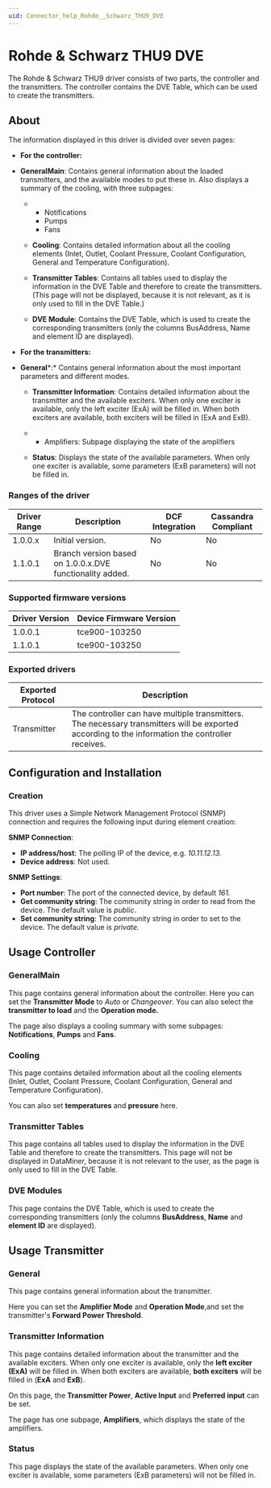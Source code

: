 ```yaml
---
uid: Connector_help_Rohde__Schwarz_THU9_DVE
---
```


# Rohde & Schwarz THU9 DVE

The Rohde & Schwarz THU9 driver consists of two parts, the controller and the transmitters. The controller contains the DVE Table, which can be used to create the transmitters.

## About

The information displayed in this driver is divided over seven pages:

- **For the controller:**

- **GeneralMain**: Contains general information about the loaded transmitters, and the available modes to put these in. Also displays a summary of the cooling, with three subpages:

  - - Notifications
    - Pumps
    - Fans

  - **Cooling**: Contains detailed information about all the cooling elements (Inlet, Outlet, Coolant Pressure, Coolant Configuration, General and Temperature Configuration).

  - **Transmitter Tables**: Contains all tables used to display the information in the DVE Table and therefore to create the transmitters. (This page will not be displayed, because it is not relevant, as it is only used to fill in the DVE Table.)

  - **DVE Module**: Contains the DVE Table, which is used to create the corresponding transmitters (only the columns BusAddress, Name and element ID are displayed).

<!-- -->

- **For the transmitters:**

- **General***:* Contains general information about the most important parameters and different modes.

  - **Transmitter Information**: Contains detailed information about the transmitter and the available exciters. When only one exciter is available, only the left exciter (ExA) will be filled in. When both exciters are available, both exciters will be filled in (ExA and ExB).

  - - Amplifiers: Subpage displaying the state of the amplifiers

  - **Status**: Displays the state of the available parameters. When only one exciter is available, some parameters (ExB parameters) will not be filled in.

### Ranges of the driver

| **Driver Range** | **Description**                                          | **DCF Integration** | **Cassandra Compliant** |
|------------------|----------------------------------------------------------|---------------------|-------------------------|
| 1.0.0.x          | Initial version.                                         | No                  | No                      |
| 1.1.0.1          | Branch version based on 1.0.0.x.DVE functionality added. | No                  | No                      |

### Supported firmware versions

| **Driver Version** | **Device Firmware Version** |
|--------------------|-----------------------------|
| 1.0.0.1            | tce900-103250               |
| 1.1.0.1            | tce900-103250               |

### Exported drivers

| **Exported Protocol** | **Description**                                                                                                                                  |
|-----------------------|--------------------------------------------------------------------------------------------------------------------------------------------------|
| Transmitter           | The controller can have multiple transmitters. The necessary transmitters will be exported according to the information the controller receives. |

## Configuration and Installation

### Creation

This driver uses a Simple Network Management Protocol (SNMP) connection and requires the following input during element creation:

**SNMP Connection**:

- **IP address/host**: The polling IP of the device, e.g. *10.11.12.13.*
- **Device address**: Not used.

**SNMP Settings**:

- **Port number**: The port of the connected device, by default *161.*
- **Get community string**: The community string in order to read from the device. The default value is *public*.
- **Set community string**: The community string in order to set to the device. The default value is *private.*

## Usage Controller

### GeneralMain

This page contains general information about the controller. Here you can set the **Transmitter Mode** to *Auto* or *Changeover*. You can also select the **transmitter to load** and the **Operation mode.**

The page also displays a cooling summary with some subpages: **Notifications**, **Pumps** and **Fans**.

### Cooling

This page contains detailed information about all the cooling elements (Inlet, Outlet, Coolant Pressure, Coolant Configuration, General and Temperature Configuration).

You can also set **temperatures** and **pressure** here.

### Transmitter Tables

This page contains all tables used to display the information in the DVE Table and therefore to create the transmitters. This page will not be displayed in DataMiner, because it is not relevant to the user, as the page is only used to fill in the DVE Table.

### DVE Modules

This page contains the DVE Table, which is used to create the corresponding transmitters (only the columns **BusAddress**, **Name** and **element ID** are displayed).

## Usage Transmitter

### General

This page contains general information about the transmitter.

Here you can set the **Amplifier Mode** and **Operation Mode**,and set the transmitter's **Forward Power Threshold**.

### Transmitter Information

This page contains detailed information about the transmitter and the available exciters. When only one exciter is available, only the **left exciter (ExA)** will be filled in. When both exciters are available, **both exciters** will be filled in (**ExA** and **ExB**).

On this page, the **Transmitter Power**, **Active Input** and **Preferred input** can be set.

The page has one subpage, **Amplifiers**, which displays the state of the amplifiers.

### Status

This page displays the state of the available parameters. When only one exciter is available, some parameters (ExB parameters) will not be filled in.

